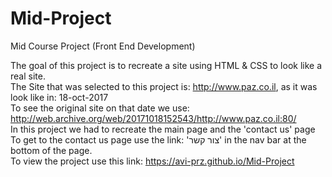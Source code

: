 # Mid-Project
Mid Course Project (Front End Development)

The goal of this project is to recreate a site using HTML & CSS to look like a real site.<br/>
The Site that was selected to this project is: http://www.paz.co.il, as it was look like in: 18-oct-2017<br/>
To see the original site on that date we use: http://web.archive.org/web/20171018152543/http://www.paz.co.il:80/<br/>
In this project we had to recreate the main page and the 'contact us' page<br/>
To get to the contact us page use the link: 'צור קשר' in the nav bar at the bottom of the page.<br/>
To view the project use this link: https://avi-prz.github.io/Mid-Project
